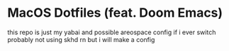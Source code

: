 # MacOS Dotfiles (feat. Doom Emacs)

this repo is just my yabai and possible areospace config if i ever switch
probably not using skhd rn but i will make a config

